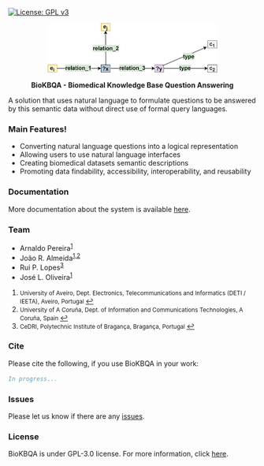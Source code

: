 [![License: GPL v3](https://img.shields.io/badge/License-GPL%20v3-blue.svg)](LICENSE)

<p align="center"><img src="images/logo.png" alt="BioKBQA" height="100" border="0" /></p>

<p align="center"><b>BioKBQA - Biomedical Knowledge Base Question Answering</b></p>

A solution that uses natural language to formulate questions to be answered by this semantic data without direct use of formal query languages.

### Main Features!

  - Converting natural language questions into a logical representation
  - Allowing users to use natural language interfaces
  - Creating biomedical datasets semantic descriptions
  - Promoting data findability, accessibility, interoperability, and reusability

### Documentation

More documentation about the system is available [here](https://github.com/bioinformatics-ua/BioKBQA/wiki).

### Team
  * Arnaldo Pereira<sup id="a1">[1](#f1)</sup>
  * João R. Almeida<sup id="a1">[1,](#f1)</sup><sup id="a2">[2](#f2)</sup>
  * Rui P. Lopes<sup id="a3">[3](#f3)</sup>
  * José L. Oliveira<sup id="a1">[1](#f1)</sup>

1. <small id="f1"> University of Aveiro, Dept. Electronics, Telecommunications and Informatics (DETI / IEETA), Aveiro, Portugal </small> [↩](#a1)
2. <small id="f2"> University of A Coruña, Dept. of Information and Communications Technologies, A Coruña, Spain </small> [↩](#a2)
2. <small id="f3"> CeDRI, Polytechnic Institute of Bragança, Bragança, Portugal </small> [↩](#a3)

### Cite

Please cite the following, if you use BioKBQA in your work:

```bib
In progress...
```

### Issues
Please let us know if there are any
[issues](https://github.com/bioinformatics-ua/BioKBQA/issues).

### License
BioKBQA is under GPL-3.0 license. For more information, click
[here](https://github.com/bioinformatics-ua/BioKBQA/blob/master/LICENSE).
